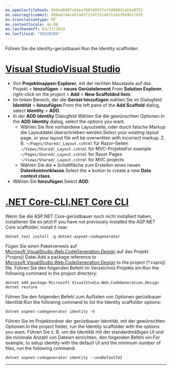 ```yaml
---
ms.openlocfilehash: 648ed8087c64eaf80fd055fa7dd08041ab9a8752
ms.sourcegitcommit: 088e6744cd67a62f214f25146313a53949b17d35
ms.translationtype: MT
ms.contentlocale: de-DE
ms.lasthandoff: 03/21/2019
ms.locfileid: "58320286"
---
```

<span data-ttu-id="b43c6-101">Führen Sie die Identity-gerüstbauer:</span><span class="sxs-lookup"><span data-stu-id="b43c6-101">Run the Identity scaffolder:</span></span>

# <a name="visual-studiotabvisual-studio"></a>[<span data-ttu-id="b43c6-102">Visual Studio</span><span class="sxs-lookup"><span data-stu-id="b43c6-102">Visual Studio</span></span>](#tab/visual-studio)

* <span data-ttu-id="b43c6-103">Von **Projektmappen-Explorer**, mit der rechten Maustaste auf das Projekt > **hinzufügen** > **neues Gerüstelement**.</span><span class="sxs-lookup"><span data-stu-id="b43c6-103">From **Solution Explorer**, right-click on the project > **Add** > **New Scaffolded Item**.</span></span>
* <span data-ttu-id="b43c6-104">Im linken Bereich, der die **Gerüst hinzufügen** wählen Sie im Dialogfeld **Identität** > **hinzufügen**.</span><span class="sxs-lookup"><span data-stu-id="b43c6-104">From the left pane of the **Add Scaffold** dialog, select **Identity** > **ADD**.</span></span>
* <span data-ttu-id="b43c6-105">In der **ADD Identity** Dialogfeld Wählen Sie die gewünschten Optionen.</span><span class="sxs-lookup"><span data-stu-id="b43c6-105">In the **ADD Identity** dialog, select the options you want.</span></span>
  * <span data-ttu-id="b43c6-106">Wählen Sie Ihre vorhandene Layoutseite, oder durch falsche Markup die Layoutdatei überschrieben werden.</span><span class="sxs-lookup"><span data-stu-id="b43c6-106">Select your existing layout page, or your layout file will be overwritten with incorrect markup.</span></span> <span data-ttu-id="b43c6-107">Z. B. `~/Pages/Shared/_Layout.cshtml` für Razor-Seiten `~/Views/Shared/_Layout.cshtml` für MVC-Projekte</span><span class="sxs-lookup"><span data-stu-id="b43c6-107">For example `~/Pages/Shared/_Layout.cshtml` for Razor Pages `~/Views/Shared/_Layout.cshtml` for MVC projects</span></span>
  * <span data-ttu-id="b43c6-108">Wählen Sie die **+** Schaltfläche zum Erstellen eines neuen **Datenkontextklasse**.</span><span class="sxs-lookup"><span data-stu-id="b43c6-108">Select the **+** button to create a new **Data context class**.</span></span>
* <span data-ttu-id="b43c6-109">Wählen Sie **hinzufügen**.</span><span class="sxs-lookup"><span data-stu-id="b43c6-109">Select **ADD**.</span></span>

# <a name="net-core-clitabnetcore-cli"></a>[<span data-ttu-id="b43c6-110">.NET Core-CLI</span><span class="sxs-lookup"><span data-stu-id="b43c6-110">.NET Core CLI</span></span>](#tab/netcore-cli)

<span data-ttu-id="b43c6-111">Wenn Sie die ASP.NET Core-gerüstbauer noch nicht installiert haben, installieren Sie es jetzt:</span><span class="sxs-lookup"><span data-stu-id="b43c6-111">If you have not previously installed the ASP.NET Core scaffolder, install it now:</span></span>

```cli
dotnet tool install -g dotnet-aspnet-codegenerator
```

<span data-ttu-id="b43c6-112">Fügen Sie einen Paketverweis auf [Microsoft.VisualStudio.Web.CodeGeneration.Design](https://www.nuget.org/packages/Microsoft.VisualStudio.Web.CodeGeneration.Design/) auf das Projekt (\*csproj) Datei.</span><span class="sxs-lookup"><span data-stu-id="b43c6-112">Add a package reference to [Microsoft.VisualStudio.Web.CodeGeneration.Design](https://www.nuget.org/packages/Microsoft.VisualStudio.Web.CodeGeneration.Design/) to the project (\*.csproj) file.</span></span> <span data-ttu-id="b43c6-113">Führen Sie den folgenden Befehl im Verzeichnis Projekts ein:</span><span class="sxs-lookup"><span data-stu-id="b43c6-113">Run the following command in the project directory:</span></span>

```cli
dotnet add package Microsoft.VisualStudio.Web.CodeGeneration.Design
dotnet restore
```

<span data-ttu-id="b43c6-114">Führen Sie den folgenden Befehl zum Auflisten von Optionen gerüstbauer Identität:</span><span class="sxs-lookup"><span data-stu-id="b43c6-114">Run the following command to list the Identity scaffolder options:</span></span>

```cli
dotnet aspnet-codegenerator identity -h
```

<span data-ttu-id="b43c6-115">Führen Sie im Projektordner der gerüstbauer Identität, mit der gewünschten Optionen.</span><span class="sxs-lookup"><span data-stu-id="b43c6-115">In the project folder, run the Identity scaffolder with the options you want.</span></span> <span data-ttu-id="b43c6-116">Führen Sie z. B. um die Identität mit der standardmäßigen UI und die minimale Anzahl von Dateien einrichten, den folgenden Befehl ein:</span><span class="sxs-lookup"><span data-stu-id="b43c6-116">For example, to setup identity with the default UI and the minimum number of files, run the following command:</span></span>

```cli
dotnet aspnet-codegenerator identity --useDefaultUI
```

---
